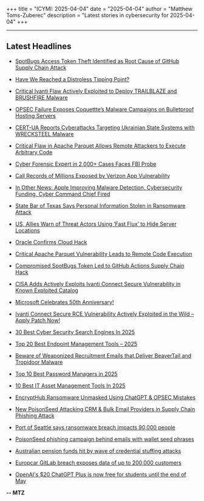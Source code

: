 +++
title = "ICYMI: 2025-04-04"
date = "2025-04-04"
author = "Matthew Toms-Zuberec"
description = "Latest stories in cybersecurity for 2025-04-04"
+++

---------------------------------------------------------------------------
## Latest Headlines
- [SpotBugs Access Token Theft Identified as Root Cause of GitHub Supply Chain Attack](https://thehackernews.com/2025/04/spotbugs-access-token-theft-identified.html)

- [Have We Reached a Distroless Tipping Point?](https://thehackernews.com/2025/04/have-we-reached-distroless-tipping-point.html)

- [Critical Ivanti Flaw Actively Exploited to Deploy TRAILBLAZE and BRUSHFIRE Malware](https://thehackernews.com/2025/04/critical-ivanti-flaw-actively-exploited.html)

- [OPSEC Failure Exposes Coquettte’s Malware Campaigns on Bulletproof Hosting Servers](https://thehackernews.com/2025/04/opsec-failure-exposes-coquetttes.html)

- [CERT-UA Reports Cyberattacks Targeting Ukrainian State Systems with WRECKSTEEL Malware](https://thehackernews.com/2025/04/cert-ua-reports-cyberattacks-targeting.html)

- [Critical Flaw in Apache Parquet Allows Remote Attackers to Execute Arbitrary Code](https://thehackernews.com/2025/04/critical-flaw-in-apache-parquet-allows.html)

- [Cyber Forensic Expert in 2,000+ Cases Faces FBI Probe](https://krebsonsecurity.com/2025/04/cyber-forensic-expert-in-2000-cases-faces-fbi-probe/)

- [Call Records of Millions Exposed by Verizon App Vulnerability](https://www.securityweek.com/call-records-of-millions-exposed-by-verizon-app-vulnerability/)

- [In Other News: Apple Improving Malware Detection, Cybersecurity Funding, Cyber Command Chief Fired](https://www.securityweek.com/in-other-news-apple-improving-malware-detection-cybersecurity-funding-cyber-command-chief-fired/)

- [State Bar of Texas Says Personal Information Stolen in Ransomware Attack](https://www.securityweek.com/state-bar-of-texas-says-personal-information-stolen-in-ransomware-attack/)

- [US, Allies Warn of Threat Actors Using ‘Fast Flux’ to Hide Server Locations](https://www.securityweek.com/us-allies-warn-of-threat-actors-using-fast-flux-to-hide-server-locations/)

- [Oracle Confirms Cloud Hack](https://www.securityweek.com/oracle-confirms-cloud-hack/)

- [Critical Apache Parquet Vulnerability Leads to Remote Code Execution](https://www.securityweek.com/critical-apache-parquet-vulnerability-leads-to-remote-code-execution/)

- [Compromised SpotBugs Token Led to GitHub Actions Supply Chain Hack](https://www.securityweek.com/compromised-spotbugs-token-led-to-github-actions-supply-chain-hack/)

- [CISA Adds Actively Exploits Ivanti Connect Secure Vulnerability in Known Exploited Catalog](https://cybersecuritynews.com/cisa-adds-actively-exploits-ivanti-connect-secure-vulnerability/)

- [Microsoft Celebrates 50th Anniversary!](https://cybersecuritynews.com/microsoft-celebrates-50th-anniversary/)

- [Ivanti Connect Secure RCE Vulnerability Actively Exploited in the Wild – Apply Patch Now!](https://cybersecuritynews.com/ivanti-connect-secure-vulnerability-actively-exploited-in-the-wild/)

- [30 Best Cyber Security Search Engines In 2025](https://cybersecuritynews.com/cyber-security-search-engines/)

- [Top 20 Best Endpoint Management Tools – 2025](https://cybersecuritynews.com/endpoint-management-tools/)

- [Beware of Weaponized Recruitment Emails that Deliver BeaverTail and Tropidoor Malware](https://cybersecuritynews.com/beware-of-weaponized-recruitment-emails/)

- [Top 10 Best Password Managers in 2025](https://cybersecuritynews.com/best-password-managers/)

- [10 Best IT Asset Management Tools In 2025](https://cybersecuritynews.com/it-asset-management-tools/)

- [EncryptHub Ransomware Unmasked Using ChatGPT & OPSEC Mistakes](https://cybersecuritynews.com/encrypthub-ransomware-unmasked/)

- [New PoisonSeed Attacking CRM & Bulk Email Providers in Supply Chain Phishing Attack](https://cybersecuritynews.com/new-poisonseed-attacking-crm-bulk-email-providers/)

- [Port of Seattle says ransomware breach impacts 90,000 people](https://www.bleepingcomputer.com/news/security/port-of-seattle-says-ransomware-breach-impacts-90-000-people/)

- [PoisonSeed phishing campaign behind emails with wallet seed phrases](https://www.bleepingcomputer.com/news/security/poisonseed-phishing-campaign-behind-emails-with-wallet-seed-phrases/)

- [Australian pension funds hit by wave of credential stuffing attacks](https://www.bleepingcomputer.com/news/security/australian-pension-funds-hit-by-wave-of-credential-stuffing-attacks/)

- [Europcar GitLab breach exposes data of up to 200,000 customers](https://www.bleepingcomputer.com/news/security/europcar-gitlab-breach-exposes-data-of-up-to-200-000-customers/)

- [OpenAI's $20 ChatGPT Plus is now free for students until the end of May](https://www.bleepingcomputer.com/news/artificial-intelligence/openais-20-chatgpt-plus-is-now-free-for-students-until-the-end-of-may/)

**-- MTZ**
